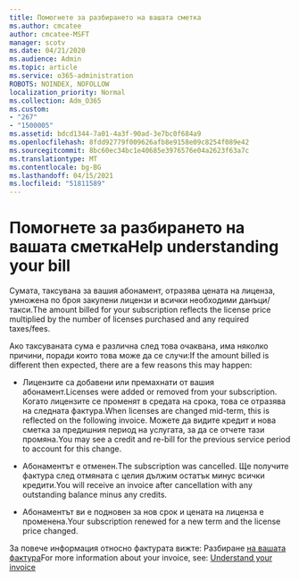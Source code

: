 ```yaml
---
title: Помогнете за разбирането на вашата сметка
ms.author: cmcatee
author: cmcatee-MSFT
manager: scotv
ms.date: 04/21/2020
ms.audience: Admin
ms.topic: article
ms.service: o365-administration
ROBOTS: NOINDEX, NOFOLLOW
localization_priority: Normal
ms.collection: Adm_O365
ms.custom:
- "267"
- "1500005"
ms.assetid: bdcd1344-7a01-4a3f-90ad-3e7bc0f684a9
ms.openlocfilehash: 8fdd92779f009626afb8e9158e09c8254f089e42
ms.sourcegitcommit: 8bc60ec34bc1e40685e3976576e04a2623f63a7c
ms.translationtype: MT
ms.contentlocale: bg-BG
ms.lasthandoff: 04/15/2021
ms.locfileid: "51811589"
---
```

# <a name="help-understanding-your-bill"></a><span data-ttu-id="c7797-102">Помогнете за разбирането на вашата сметка</span><span class="sxs-lookup"><span data-stu-id="c7797-102">Help understanding your bill</span></span>

<span data-ttu-id="c7797-103">Сумата, таксувана за вашия абонамент, отразява цената на лиценза, умножена по броя закупени лицензи и всички необходими данъци/такси.</span><span class="sxs-lookup"><span data-stu-id="c7797-103">The amount billed for your subscription reflects the license price multiplied by the number of licenses purchased and any required taxes/fees.</span></span>
  
<span data-ttu-id="c7797-104">Ако таксуваната сума е различна след това очаквана, има няколко причини, поради които това може да се случи:</span><span class="sxs-lookup"><span data-stu-id="c7797-104">If the amount billed is different then expected, there are a few reasons this may happen:</span></span>
  
- <span data-ttu-id="c7797-105">Лицензите са добавени или премахнати от вашия абонамент.</span><span class="sxs-lookup"><span data-stu-id="c7797-105">Licenses were added or removed from your subscription.</span></span> <span data-ttu-id="c7797-106">Когато лицензите се променят в средата на срока, това се отразява на следната фактура.</span><span class="sxs-lookup"><span data-stu-id="c7797-106">When licenses are changed mid-term, this is reflected on the following invoice.</span></span> <span data-ttu-id="c7797-107">Можете да видите кредит и нова сметка за предишния период на услугата, за да се отчете тази промяна.</span><span class="sxs-lookup"><span data-stu-id="c7797-107">You may see a credit and re-bill for the previous service period to account for this change.</span></span>

- <span data-ttu-id="c7797-108">Абонаментът е отменен.</span><span class="sxs-lookup"><span data-stu-id="c7797-108">The subscription was cancelled.</span></span> <span data-ttu-id="c7797-109">Ще получите фактура след отмяната с целия дължим остатък минус всички кредити.</span><span class="sxs-lookup"><span data-stu-id="c7797-109">You will receive an invoice after cancellation with any outstanding balance minus any credits.</span></span>

- <span data-ttu-id="c7797-110">Абонаментът ви е подновен за нов срок и цената на лиценза е променена.</span><span class="sxs-lookup"><span data-stu-id="c7797-110">Your subscription renewed for a new term and the license price changed.</span></span>

<span data-ttu-id="c7797-111">За повече информация относно фактурата вижте: Разбиране [на вашата фактура](https://docs.microsoft.com/microsoft-365/commerce/billing-and-payments/understand-your-invoice2)</span><span class="sxs-lookup"><span data-stu-id="c7797-111">For more information about your invoice, see: [Understand your invoice](https://docs.microsoft.com/microsoft-365/commerce/billing-and-payments/understand-your-invoice2)</span></span>